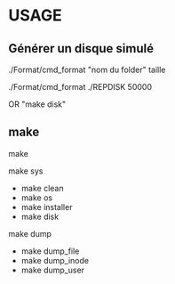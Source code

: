 # USAGE

## Générer un disque simulé
./Format/cmd_format "nom du folder" taille

./Format/cmd_format ./REPDISK 50000

OR "make disk"
## make

make

make sys
- make clean
- make os
- make installer
- make disk

make dump
- make dump_file
- make dump_inode
- make dump_user